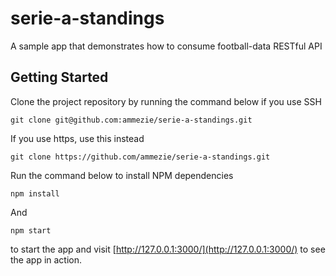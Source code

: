 # serie-a-standings
A sample app that demonstrates how to consume football-data RESTful API

## Getting Started

Clone the project repository by running the command below if you use SSH

`git clone git@github.com:ammezie/serie-a-standings.git`

If you use https, use this instead

`git clone https://github.com/ammezie/serie-a-standings.git`

Run the command below to install NPM dependencies

`npm install`

And

`npm start`

to start the app and visit [http://127.0.0.1:3000/](http://127.0.0.1:3000/) to see the app in action.
